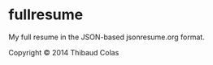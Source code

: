 fullresume
============

My full resume in the JSON-based jsonresume.org format.

Copyright © 2014 Thibaud Colas
